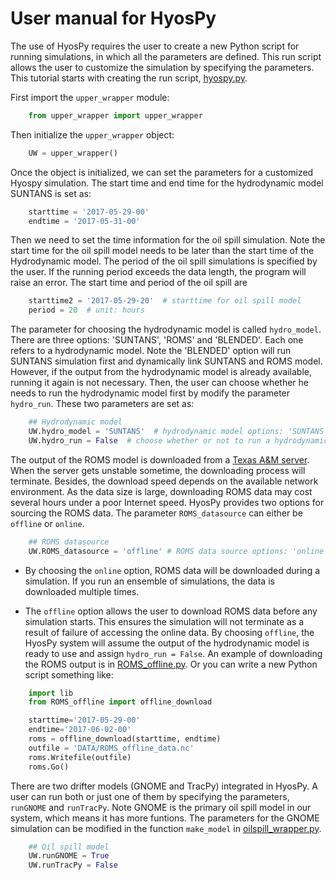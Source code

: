 User manual for HyosPy
=====


The use of HyosPy requires the user to create a new Python script for running simulations, in which all the parameters 
are defined. This run script allows the user to customize the simulation by specifying the parameters. This tutorial 
starts with creating the run script, [hyospy.py](https://github.com/UT-CWE/Hyospy/blob/Hyospy-develop/Hyospy_ensemble/hyospy.py). 

First import the `upper_wrapper` module: 

```python
    from upper_wrapper import upper_wrapper
```

Then initialize the `upper_wrapper` object:

```python
    UW = upper_wrapper()
```

Once the object is initialized, we can set the parameters for a customized Hyospy simulation. The start time and end time
for the hydrodynamic model SUNTANS is set as:

```python
    starttime = '2017-05-29-00'
    endtime = '2017-05-31-00'
```

Then we need to set the time information for the oil spill simulation. Note the start time for the oil spill model needs to 
be later than the start time of the Hydrodynamic model. The period of the oil spill simulations is specified by the user. If 
the running period exceeds the data length, the program will raise an error. The start time and period of the oil spill are

```python
    starttime2 = '2017-05-29-20'  # starttime for oil spill model
    period = 20  # unit: hours
```

The parameter for choosing the hydrodynamic model is called `hydro_model`. There are three options: 'SUNTANS', 'ROMS' and 'BLENDED'.
Each one refers to a hydrodynamic model. Note the 'BLENDED' option will run SUNTANS simulation first and dynamically link SUNTANS
and ROMS model. However, if the output from the hydrodynamic model is already available, running it again is not necessary. Then,
the user can choose whether he needs to run the hydrodynamic model first by modify the parameter `hydro_run`. These two parameters
are set as:

```python
    ## Hydrodynamic model
    UW.hydro_model = 'SUNTANS'  # hydrodynamic model options: 'SUNTANS', 'ROMS', 'BLENDED'
    UW.hydro_run = False  # choose whether or not to run a hydrodynamic model first
```

The output of the ROMS model is downloaded from a [Texas A&M server](http://barataria.tamu.edu:8080/thredds/catalog.html). When
the server gets unstable sometime, the downloading process will terminate. Besides, the download speed depends on the available 
network environment. As the data size is large, downloading ROMS data may cost several hours under a poor Internet speed. HyosPy 
provides two options for sourcing the ROMS data. The parameter `ROMS_datasource` can either be `offline` or `online`. 

```python
    ## ROMS datasource
    UW.ROMS_datasource = 'offline' # ROMS data source options: 'online', 'offline'
```

- By choosing the `online` option, ROMS data will be downloaded during a simulation. If you run an ensemble of simulations, the
data is downloaded multiple times. 

- The `offline` option allows the user to download ROMS data before any simulation starts. This ensures the simulation will not
terminate as a result of failure of accessing the online data. By choosing `offline`, the HyosPy system will assume the output 
of the hydrodynamic model is ready to use and assign `hydro_run = False`. An example of downloading the ROMS output is in 
[ROMS_offline.py](https://github.com/UT-CWE/Hyospy/blob/Hyospy-develop/Hyospy_ensemble/lib/ROMS_offline.py). Or you can write 
a new Python script something like:

```python
    import lib
    from ROMS_offline import offline_download

    starttime='2017-05-29-00'
    endtime='2017-06-02-00'
    roms = offline_download(starttime, endtime)
    outfile = 'DATA/ROMS_offline_data.nc'
    roms.Writefile(outfile)
    roms.Go()
```

There are two drifter models (GNOME and TracPy) integrated in HyosPy. A user can run both or just one of them by specifying the
parameters, `runGNOME` and `runTracPy`. Note GNOME is the primary oil spill model in our system, which means it has more funtions.
The parameters for the GNOME simulation can be modified in the function `make_model` in 
[oilspill_wrapper.py](https://github.com/UT-CWE/Hyospy/blob/Hyospy-develop/Hyospy_ensemble/oilspill_wrapper.py).  

```python
    ## Oil spill model
    UW.runGNOME = True
    UW.runTracPy = False
```








